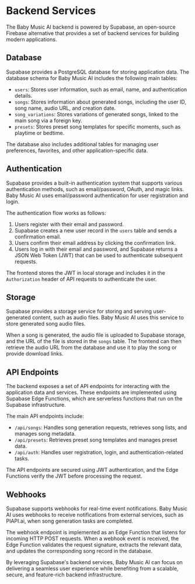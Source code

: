# Backend Services

The Baby Music AI backend is powered by Supabase, an open-source Firebase alternative that provides a set of backend services for building modern applications.

## Database

Supabase provides a PostgreSQL database for storing application data. The database schema for Baby Music AI includes the following main tables:

- `users`: Stores user information, such as email, name, and authentication details.
- `songs`: Stores information about generated songs, including the user ID, song name, audio URL, and creation date.
- `song_variations`: Stores variations of generated songs, linked to the main song via a foreign key.
- `presets`: Stores preset song templates for specific moments, such as playtime or bedtime.

The database also includes additional tables for managing user preferences, favorites, and other application-specific data.

## Authentication

Supabase provides a built-in authentication system that supports various authentication methods, such as email/password, OAuth, and magic links. Baby Music AI uses email/password authentication for user registration and login.

The authentication flow works as follows:

1. Users register with their email and password.
2. Supabase creates a new user record in the `users` table and sends a confirmation email.
3. Users confirm their email address by clicking the confirmation link.
4. Users log in with their email and password, and Supabase returns a JSON Web Token (JWT) that can be used to authenticate subsequent requests.

The frontend stores the JWT in local storage and includes it in the `Authorization` header of API requests to authenticate the user.

## Storage

Supabase provides a storage service for storing and serving user-generated content, such as audio files. Baby Music AI uses this service to store generated song audio files.

When a song is generated, the audio file is uploaded to Supabase storage, and the URL of the file is stored in the `songs` table. The frontend can then retrieve the audio URL from the database and use it to play the song or provide download links.

## API Endpoints

The backend exposes a set of API endpoints for interacting with the application data and services. These endpoints are implemented using Supabase Edge Functions, which are serverless functions that run on the Supabase infrastructure.

The main API endpoints include:

- `/api/songs`: Handles song generation requests, retrieves song lists, and manages song metadata.
- `/api/presets`: Retrieves preset song templates and manages preset data.
- `/api/auth`: Handles user registration, login, and authentication-related tasks.

The API endpoints are secured using JWT authentication, and the Edge Functions verify the JWT before processing the request.

## Webhooks

Supabase supports webhooks for real-time event notifications. Baby Music AI uses webhooks to receive notifications from external services, such as PIAPI.ai, when song generation tasks are completed.

The webhook endpoint is implemented as an Edge Function that listens for incoming HTTP POST requests. When a webhook event is received, the Edge Function validates the request signature, extracts the relevant data, and updates the corresponding song record in the database.

By leveraging Supabase's backend services, Baby Music AI can focus on delivering a seamless user experience while benefiting from a scalable, secure, and feature-rich backend infrastructure.
